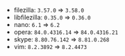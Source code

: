 - filezilla: `3.57.0` => `3.58.0`
- libfilezilla: `0.35.0` => `0.36.0`
- nano: `6.1` => `6.2`
- opera: `84.0.4316.14` => `84.0.4316.21`
- skype: `8.80.76.142` => `8.81.0.268`
- vim: `8.2.3892` => `8.2.4473`

